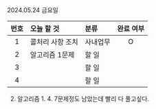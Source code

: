 2024.05.24 금요일

| 번호 | 오늘 할 것       | 분류     | 완료 여부 |
| :--: | :--------------- | :------- | :-------: |
|  1   | 콜처리 사항 조치 | 사내업무 |     O     |
|  2   | 알고리즘 1문제   | 할 일    |           |
|  3   |                  | 할 일    |           |
|  4   |                  | 할 일    |           |

2. 알고리즘
   1. 
   4. 7문제정도 남았는데 빨리 다 풀고싶다.
   
   
   

